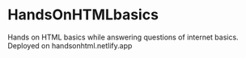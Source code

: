 # HandsOnHTMLbasics
Hands on HTML basics while answering questions of internet basics.
Deployed on 
handsonhtml.netlify.app